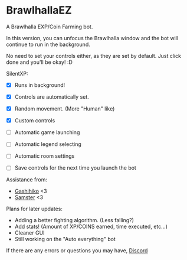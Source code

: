 # BrawlhallaEZ
A Brawlhalla EXP/Coin Farming bot.

In this version, you can unfocus the Brawlhalla window and the bot will continue to run in the background.

No need to set your controls either, as they are set by default. Just click done and you'll be okay! :D

SilentXP:
- [x] Runs in background!
- [x] Controls are automatically set.
- [x] Random movement. (More "Human" like)
- [x] Custom controls
- [ ] Automatic game launching
- [ ] Automatic legend selecting
- [ ] Automatic room settings
- [ ] Save controls for the next time you launch the bot


Assistance from:
- [Gashihiko](https://github.com/gashihiko) <3
- [Samster](https://github.com/BrotherSamster) <3

Plans for later updates:
- Adding a better fighting algorithm. (Less falling?)
- Add stats! (Amount of XP/COINS earned, time executed, etc...)
- Cleaner GUI
- Still working on the "Auto everything" bot

If there are any errors or questions you may have, [Discord](https://discord.gg/2uj73mK)
